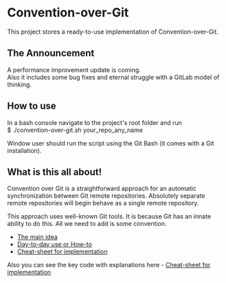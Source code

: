 # Convention-over-Git

This project stores a ready-to-use implementation of Convention-over-Git.

## The Announcement

A performance improvement update is coming.<br/>
Also it includes some bug fixes and eternal struggle with a GitLab model of thinking.

## How to use

In a bash console navigate to the project's root folder and run<br/>
$ ./convention-over-git.sh  your_repo_any_name

Window user should run the script using the Git Bash (it comes with a Git installation).

## What is this all about!

Convention over Git is a straightforward approach for an automatic synchronization between Git remote repositories.
Absolutely separate remote repositories will begin behave as a single remote repository.

This approach uses well-known Git tools. It is because Git has an innate ability to do this. All we need to add is some convention.

* [The main idea](http://blog.it3xl.com/2017/09/convention-over-git.html)
* [Day-to-day use or How-to](http://blog.it3xl.com/2017/09/convention-over-git-day-to-day-use.html)
* [Cheat-sheet for implementation](http://blog.it3xl.com/2017/09/convention-over-git-impl-cheat-sheet.html)

Also you can see the key code with explanations here - [Cheat-sheet for implementation](http://blog.it3xl.com/2017/09/convention-over-git-impl-cheat-sheet.html)

